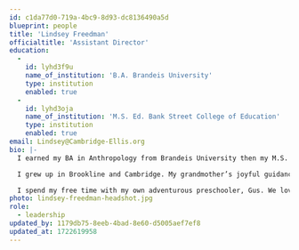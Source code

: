 ```yaml
---
id: c1da77d0-719a-4bc9-8d93-dc8136490a5d
blueprint: people
title: 'Lindsey Freedman'
officialtitle: 'Assistant Director'
education:
  -
    id: lyhd3f9u
    name_of_institution: 'B.A. Brandeis University'
    type: institution
    enabled: true
  -
    id: lyhd3oja
    name_of_institution: 'M.S. Ed. Bank Street College of Education'
    type: institution
    enabled: true
email: Lindsey@Cambridge-Ellis.org
bio: |-
  I earned my BA in Anthropology from Brandeis University then my M.S. Ed. in Early Childhood General and Special Education from Bank Street College of Education in 2007. I have been teaching preschool for almost 20 years, most recently at The Little School in San Francisco, a full inclusion school that focuses on social and emotional development.

  I grew up in Brookline and Cambridge. My grandmother’s joyful guidance, genuine interest in my ideas, and contagious passion for learning continues to inspire my work with children, parents, and teachers. 

  I spend my free time with my own adventurous preschooler, Gus. We love to splash in the waves at Nantasket beach, meander through the Arnold Arboretum, and read stacks of books.
photo: lindsey-freedman-headshot.jpg
role:
  - leadership
updated_by: 1179db75-8eeb-4bad-8e60-d5005aef7ef8
updated_at: 1722619958
---
```

